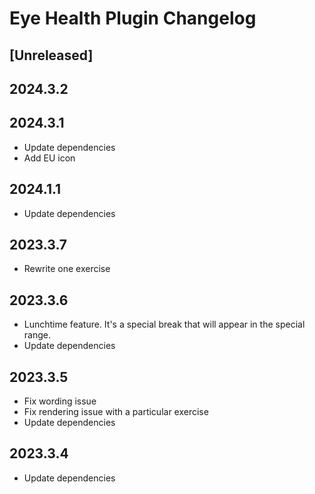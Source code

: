 <!-- Keep a Changelog guide -> https://keepachangelog.com -->

# Eye Health Plugin Changelog

## [Unreleased]

## 2024.3.2
## 2024.3.1

- Update dependencies
- Add EU icon

## 2024.1.1

- Update dependencies

## 2023.3.7

- Rewrite one exercise

## 2023.3.6

- Lunchtime feature. It's a special break that will appear in the special range.
- Update dependencies

## 2023.3.5

- Fix wording issue
- Fix rendering issue with a particular exercise
- Update dependencies

## 2023.3.4

- Update dependencies
